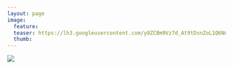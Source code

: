 ```yaml
---
layout: page
image:
  feature:
  teaser: https://lh3.googleusercontent.com/y8ZCBm9Vz7d_At9tDsnZoL1Q6NnQpishaLEHTsJcLhw=w245-h163-no
  thumb:
---
```


![](https://lh3.googleusercontent.com/cyknHK61PAZKsFe4biiHlce0NNRGw8HLY67aExazvlo=w800)
